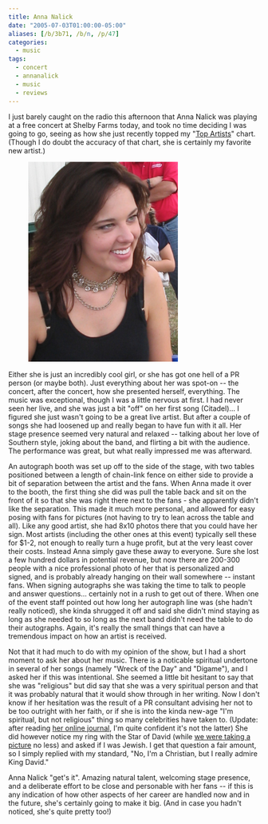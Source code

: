 ```yaml
---
title: Anna Nalick
date: "2005-07-03T01:00:00-05:00"
aliases: [/b/3b71, /b/n, /p/47]
categories:
  - music
tags:
  - concert
  - annanalick
  - music
  - reviews
---
```


I just barely caught on the radio this afternoon that Anna Nalick was playing at a free concert at Shelby Farms today,
and took no time deciding I was going to go, seeing as how she just recently topped my "[Top Artists][]" chart. (Though
I do doubt the accuracy of that chart, she is certainly my favorite new artist.)

<aside class="alignleft"><figure>
  <img src="anna-nalick.jpg" alt="Photo of Anna Nalick smiling" width="300">
</figure></aside>

Either she is just an incredibly cool girl, or she has got one hell of a PR person (or maybe both). Just everything
about her was spot-on -- the concert, after the concert, how she presented herself, everything. The music was
exceptional, though I was a little nervous at first. I had never seen her live, and she was just a bit "off" on her
first song (Citadel)... I figured she just wasn't going to be a great live artist. But after a couple of songs she had
loosened up and really began to have fun with it all. Her stage presence seemed very natural and relaxed -- talking
about her love of Southern style, joking about the band, and flirting a bit with the audience. The performance was
great, but what really impressed me was afterward.

An autograph booth was set up off to the side of the stage, with two tables positioned between a length of chain-link
fence on either side to provide a bit of separation between the artist and the fans. When Anna made it over to the
booth, the first thing she did was pull the table back and sit on the front of it so that she was right there next to
the fans - she apparently didn't like the separation. This made it much more personal, and allowed for easy posing with
fans for pictures (not having to try to lean across the table and all). Like any good artist, she had 8x10 photos there
that you could have her sign. Most artists (including the other ones at this event) typically sell these for $1-2, not
enough to really turn a huge profit, but at the very least cover their costs. Instead Anna simply gave these away to
everyone. Sure she lost a few hundred dollars in potential revenue, but now there are 200-300 people with a nice
professional photo of her that is personalized and signed, and is probably already hanging on their wall somewhere --
instant fans. When signing autographs she was taking the time to talk to people and answer questions... certainly not
in a rush to get out of there. When one of the event staff pointed out how long her autograph line was (she hadn't
really noticed), she kinda shrugged it off and said she didn't mind staying as long as she needed to so long as the next
band didn't need the table to do their autographs. Again, it's really the small things that can have a tremendous
impact on how an artist is received.

Not that it had much to do with my opinion of the show, but I had a short moment to ask her about her music. There is a
noticable spiritual undertone in several of her songs (namely "Wreck of the Day" and "Digame"), and I asked her if this
was intentional. She seemed a little bit hesitant to say that she was "religious" but did say that she was a very
spiritual person and that it was probably natural that it would show through in her writing. Now I don't know if her
hesitation was the result of a PR consultant advising her not to be too outright with her faith, or if she is into the
kinda new-age "I'm spiritual, but not religious" thing so many celebrities have taken to. (Update: after reading [her
online journal][], I'm quite confident it's not the latter) She did however notice my ring with the Star of David
(while [we were taking a picture][] no less) and asked if I was Jewish. I get that question a fair amount, so I simply
replied with my standard, "No, I'm a Christian, but I really admire King David."

Anna Nalick "get's it". Amazing natural talent, welcoming stage presence, and a deliberate effort to be close and
personable with her fans -- if this is any indication of how other aspects of her career are handled now and in the
future, she's certainly going to make it big. (And in case you hadn't noticed, she's quite pretty too!)

[Top Artists]: https://last.fm/user/hugwill#topartists
[her online journal]: https://www.annanalick.com
[we were taking a picture]: https://www.flickr.com/photos/wnorris/23182954/in/photostream/
